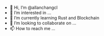 - 👋 Hi, I’m @allanchangcl
- 👀 I’m interested in ...
- 🌱 I’m currently learning Rust and Blockchain
- 💞️ I’m looking to collaborate on ...
- 📫 How to reach me ...

<!---
allanchangcl/allanchangcl is a ✨ special ✨ repository because its `README.md` (this file) appears on your GitHub profile.
You can click the Preview link to take a look at your changes.
--->
